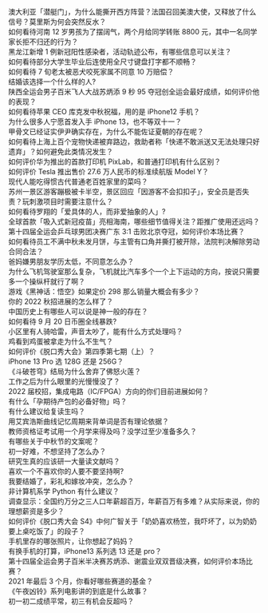 澳大利亚「潜艇门」，为什么能撕开西方阵营？法国召回美澳大使，又释放了什么信号？莫里斯为何会突然反水？  
如何看待河南 12 岁男孩为了摆阔气，两个月给同学转账 8800 元，其中一名同学家长拒不归还的行为？  
黑龙江新增 1 例新冠阳性感染者，活动轨迹公布，有哪些信息可以关注？  
如何看待部分大学生毕业后连使用全尺寸键盘打字都不顺畅？  
如何看待 7 旬老太被恶犬咬死家属不同意 10 万赔偿？  
结婚该选择一个什么样的人?  
陕西全运会男子百米飞人大战苏炳添 9 秒 95 夺冠创全运会最好成绩，如何评价他的表现？  
如何看待苹果 CEO 库克发中秋祝福，用的是 iPhone12 手机？  
为什么很多人宁愿首发入手 iPhone 13，也不等双十一？  
甲骨文已经证实伊尹确实存在，为什么不能佐证夏朝的存在呢？  
如何看待上海上百个宠物快递被弃路边，救助者称「快递不敢派送又无法处理只好遗弃」？如何避免此类情况发生？  
如何评价华为推出的首款打印机 PixLab，和普通打印机有什么区别？  
如何评价 Tesla 推出售价 27.6 万人民币的标准续航版 Model Y？  
现代人能吃得惯古代普通老百姓家里的菜吗？  
苏州一景区游客蹦极被卡半空，景区回应「因游客不会扣扣子」，安全员是否失责？玩刺激项目时需要注意什么？  
如何看待罗翔的「爱具体的人，而非爱抽象的人」?  
全球首款「吸入式新冠疫苗」亮相海南，哪些细节值得关注？距推广使用还远吗？  
第十四届全运会乒乓球男团决赛广东 3:1 击败北京夺冠，如何评价本场比赛？  
如何看待员工不满中秋未发月饼，与主管有口角并撕打被开除，法院判决解除劳动合同合法？  
爸妈嫌男朋友学历太低，不同意怎么办？  
为什么飞机驾驶室那么复杂，飞机就比汽车多个一个上下运动的方向，按说只需要多一个操纵杆就行了啊？  
游戏《黑神话：悟空》如果定价 298 那么销量大概会有多少？  
你的 2022 秋招进展的怎么样了？  
中国历史上有哪些人可以说是神一般的存在？  
如何看待 9 月 20 日币圈全线暴跌?  
小区里有人骑哈雷，声音太吵了，能有什么方式处理吗？  
鸡看到鸡蛋被拿走为什么不生气？  
如何评价《脱口秀大会》第四季第七期（上）？  
iPhone 13 Pro 选 128G 还是 256G？  
《斗破苍穹》结局为什么舍弃了佛怒火莲？  
工作之后为什么眼里的光慢慢没了？  
2022 届校招，集成电路（IC/FPGA）方向的你们目前进展如何？  
有什么「孕期待产包的必备好物」吗？  
有什么建议给复读生吗？  
用艾宾浩斯曲线记忆周期来背单词是否有理论依据？  
教师资格证考试用一个月学来得及吗？没学过至少准备多久？  
有哪些关于中秋节的文案呢？  
初一好难，不想坚持了怎么办？  
研究生真的应该研一大量读文献吗？  
喜欢一个不喜欢你的人要不要坚持啊?  
我要结婚了，彩礼和嫁妆冲突，怎么办？  
非计算机系学 Python 有什么建议？  
调查显示：全国约万分之三人口年薪超百万，年薪百万有多难？从实际来说，你的理想薪资是多少？  
如何评价《脱口秀大会 S4》中何广智关于「奶奶喜欢杨笠，我吓坏了，以为奶奶要上桌吃饭了」的段子？  
手机里存的哪张照片，让你想起了妈妈？  
有换手机的打算，iPhone13 系列选 13 还是 pro？  
第十四届全运会男子百米半决赛苏炳添、谢震业双双晋级决赛，如何评价本场比赛？  
2021 年最后 3 个月，你看好哪些赛道的基金？  
《午夜凶铃》系列电影讲的到底是什么故事？  
初一初二成绩平常，初三有机会反超吗？  
